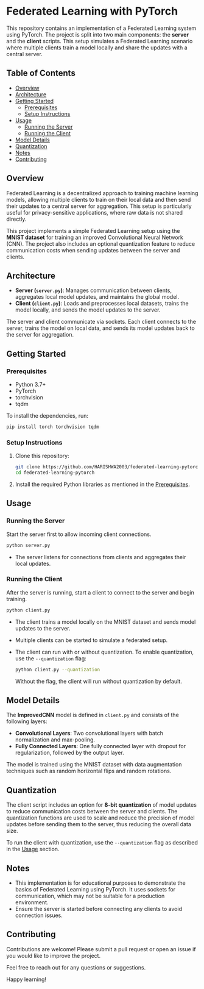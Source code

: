 # Federated Learning with PyTorch

This repository contains an implementation of a Federated Learning system using PyTorch. The project is split into two main components: the **server** and the **client** scripts. This setup simulates a Federated Learning scenario where multiple clients train a model locally and share the updates with a central server.

## Table of Contents
- [Overview](#overview)
- [Architecture](#architecture)
- [Getting Started](#getting-started)
  - [Prerequisites](#prerequisites)
  - [Setup Instructions](#setup-instructions)
- [Usage](#usage)
  - [Running the Server](#running-the-server)
  - [Running the Client](#running-the-client)
- [Model Details](#model-details)
- [Quantization](#quantization)
- [Notes](#notes)
- [Contributing](#contributing)

## Overview

Federated Learning is a decentralized approach to training machine learning models, allowing multiple clients to train on their local data and then send their updates to a central server for aggregation. This setup is particularly useful for privacy-sensitive applications, where raw data is not shared directly.

This project implements a simple Federated Learning setup using the **MNIST dataset** for training an improved Convolutional Neural Network (CNN). The project also includes an optional quantization feature to reduce communication costs when sending updates between the server and clients.

## Architecture

- **Server (`server.py`)**: Manages communication between clients, aggregates local model updates, and maintains the global model.
- **Client (`client.py`)**: Loads and preprocesses local datasets, trains the model locally, and sends the model updates to the server.

The server and client communicate via sockets. Each client connects to the server, trains the model on local data, and sends its model updates back to the server for aggregation.

## Getting Started

### Prerequisites

- Python 3.7+
- PyTorch
- torchvision
- tqdm

To install the dependencies, run:

```sh
pip install torch torchvision tqdm
```

### Setup Instructions

1. Clone this repository:
   ```sh
   git clone https://github.com/HARISHWA2003/federated-learning-pytorch.git
   cd federated-learning-pytorch
   ```

2. Install the required Python libraries as mentioned in the [Prerequisites](#prerequisites).

## Usage

### Running the Server

Start the server first to allow incoming client connections.

```sh
python server.py
```

- The server listens for connections from clients and aggregates their local updates.

### Running the Client

After the server is running, start a client to connect to the server and begin training.

```sh
python client.py
```

- The client trains a model locally on the MNIST dataset and sends model updates to the server.
- Multiple clients can be started to simulate a federated setup.
- The client can run with or without quantization. To enable quantization, use the `--quantization` flag:

  ```sh
  python client.py --quantization
  ```

  Without the flag, the client will run without quantization by default.

## Model Details

The **ImprovedCNN** model is defined in `client.py` and consists of the following layers:

- **Convolutional Layers**: Two convolutional layers with batch normalization and max-pooling.
- **Fully Connected Layers**: One fully connected layer with dropout for regularization, followed by the output layer.

The model is trained using the MNIST dataset with data augmentation techniques such as random horizontal flips and random rotations.

## Quantization

The client script includes an option for **8-bit quantization** of model updates to reduce communication costs between the server and clients. The quantization functions are used to scale and reduce the precision of model updates before sending them to the server, thus reducing the overall data size.

To run the client with quantization, use the `--quantization` flag as described in the [Usage](#usage) section.

## Notes

- This implementation is for educational purposes to demonstrate the basics of Federated Learning using PyTorch. It uses sockets for communication, which may not be suitable for a production environment.
- Ensure the server is started before connecting any clients to avoid connection issues.

## Contributing

Contributions are welcome! Please submit a pull request or open an issue if you would like to improve the project.

Feel free to reach out for any questions or suggestions.

Happy learning!